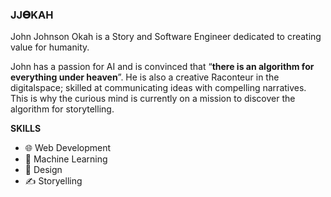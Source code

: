 ### JJ𝚯KAH

John Johnson Okah is a Story and Software Engineer dedicated to creating value for humanity.

John has a passion for AI and is convinced that “**there is an algorithm for everything under heaven**”. He is also a creative Raconteur in the digitalspace; skilled at communicating ideas with compelling narratives. This is why the curious mind is currently on a mission to discover the algorithm for storytelling.


**SKILLS**

- 🌐 Web Development
- 🤖 Machine Learning
- 🎨 Design
- ✍️ Storyelling
